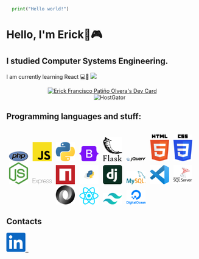 ```python
  print("Hello world!")
```
# Hello, I'm Erick🍕🎮

## I studied Computer Systems Engineering.
<p>I am currently learning React 💻👾 <img src="https://media0.giphy.com/media/iIqmM5tTjmpOB9mpbn/giphy.gif?cid=ecf05e470pnftxa4x4ju4768wtgm0wh2doi39g0k8i52eni1&rid=giphy.gif&ct=g" width="30" /></p>

<p align="center">
  <a href="https://app.daily.dev/DRUMPADD" style="display: block;"><img src="https://api.daily.dev/devcards/3ce1af779f9b48df8d8179590c8dde28.png?r=a1h" width="220" alt="Erick Francisco Patiño Olvera's Dev Card"/></a>&nbsp;&nbsp;&nbsp;&nbsp;&nbsp;&nbsp;&nbsp;&nbsp;&nbsp;
 <img src="https://media3.giphy.com/media/fuJPZBIIqzbt1kAYVc/giphy.gif?cid=ecf05e47nzi3n2cijch5cyaybmb2k13zlwynpc3tyqlha3qu&rid=giphy.gif&ct=g" width="300" alt="HostGator" />
</p>

<h2>Programming languages and stuff:</h2>
<br />
<div align="center">
  <img src="https://raw.githubusercontent.com/DRUMPADD/DRUMPADD/main/languages/php.svg" alt="PHP" width="50">&nbsp;&nbsp;
  <img src="https://raw.githubusercontent.com/DRUMPADD/DRUMPADD/main/languages/javascript.svg" alt="Javascript" width="50">&nbsp;&nbsp; 
  <img src="https://raw.githubusercontent.com/DRUMPADD/DRUMPADD/main/languages/python.svg" alt="Python" width="50">&nbsp;&nbsp;
  <img src="https://raw.githubusercontent.com/DRUMPADD/DRUMPADD/main/frontend/bootstrap.svg" alt="Bootstrap" width="50">&nbsp;&nbsp;
  <img src="https://raw.githubusercontent.com/DRUMPADD/DRUMPADD/main/backend/flask.svg" alt="Flask" width="50">&nbsp;&nbsp;
  <img src="https://raw.githubusercontent.com/DRUMPADD/DRUMPADD/main/languages/jquery.svg" alt="jQuery" width="50">&nbsp;&nbsp;
  <img src="https://raw.githubusercontent.com/DRUMPADD/DRUMPADD/main/frontend/html-5.svg" alt="HTML" width="50">&nbsp;&nbsp;
  <img src="https://raw.githubusercontent.com/DRUMPADD/DRUMPADD/main/frontend/css-3.svg" alt="CSS" width="50">&nbsp;&nbsp;
  <img src="https://raw.githubusercontent.com/DRUMPADD/DRUMPADD/main/backend/nodejs-icon.svg" alt="Nodejs" width="50">&nbsp;&nbsp;
  <img src="https://raw.githubusercontent.com/DRUMPADD/DRUMPADD/main/backend/express.svg" alt="Express" width="50">&nbsp;&nbsp;
  <img src="https://raw.githubusercontent.com/DRUMPADD/DRUMPADD/main/services/npm-icon.svg" alt="NPM" width="50">&nbsp;&nbsp;
  <img src="https://raw.githubusercontent.com/github/explore/666de02829613e0244e9441b114edb85781e972c/topics/pip/pip.png" alt="PIP" width="50">&nbsp;&nbsp;
  <img src="https://raw.githubusercontent.com/DRUMPADD/DRUMPADD/main/backend/django-icon.svg" alt="Django" width="50">&nbsp;&nbsp;
  <img src="https://raw.githubusercontent.com/DRUMPADD/DRUMPADD/main/database/mysql.svg" alt="MySQL" width="50">&nbsp;&nbsp;
  <img src="https://raw.githubusercontent.com/DRUMPADD/DRUMPADD/main/editor/visual-studio-code.svg" alt="VSCode" width="50">&nbsp;&nbsp;
  <img src="https://raw.githubusercontent.com/github/explore/96943574ba0c0340ba6ea1e6f768e9abe43e34e1/topics/sql-server/sql-server.png" alt="SQL Server" width="50">&nbsp;&nbsp;
  <img src="https://raw.githubusercontent.com/DRUMPADD/DRUMPADD/main/frontend/json.svg" alt="JSON" width="50">&nbsp;&nbsp;
  <img src="https://raw.githubusercontent.com/DRUMPADD/DRUMPADD/main/frontend/react.svg" alt="React" width="50">&nbsp;&nbsp;
  <img src="https://raw.githubusercontent.com/DRUMPADD/DRUMPADD/main/frontend/tailwindcss-icon.svg" alt="Tailwind" width="50">&nbsp;&nbsp;
  <img src="https://raw.githubusercontent.com/DRUMPADD/DRUMPADD/main/services/digital-ocean.svg" alt="DigitalOcean" width="50">&nbsp;&nbsp;
</div>

<!-- ![Top Langs](https://github-readme-stats.vercel.app/api/top-langs/?username=DRUMPADD&show_icons=true) -->

<h2>Contacts</h2>

<a href="https://www.linkedin.com/in/erick-francisco-pati%C3%B1o-olvera-901205139/" target="_blank">
<img src="https://raw.githubusercontent.com/DRUMPADD/DRUMPADD/main/social/linkedin-icon.svg" alt="LinkedIn account" width="50">&nbsp;&nbsp;
</a> 
